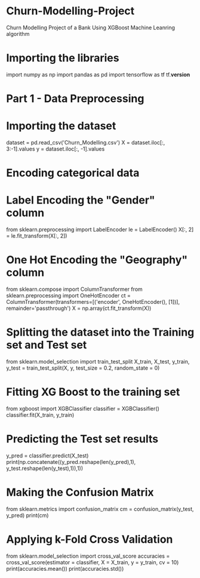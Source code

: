 # Churn-Modelling-Project
Churn Modelling Project of a Bank Using XGBoost Machine Leanring algorithm 

# Importing the libraries
import numpy as np
import pandas as pd
import tensorflow as tf
tf.__version__

# Part 1 - Data Preprocessing

# Importing the dataset
dataset = pd.read_csv('Churn_Modelling.csv')
X = dataset.iloc[:, 3:-1].values
y = dataset.iloc[:, -1].values

# Encoding categorical data
# Label Encoding the "Gender" column
from sklearn.preprocessing import LabelEncoder
le = LabelEncoder()
X[:, 2] = le.fit_transform(X[:, 2])

# One Hot Encoding the "Geography" column
from sklearn.compose import ColumnTransformer
from sklearn.preprocessing import OneHotEncoder
ct = ColumnTransformer(transformers=[('encoder', OneHotEncoder(), [1])], remainder='passthrough')
X = np.array(ct.fit_transform(X))

# Splitting the dataset into the Training set and Test set
from sklearn.model_selection import train_test_split
X_train, X_test, y_train, y_test = train_test_split(X, y, test_size = 0.2, random_state = 0)

# Fitting XG Boost to the training set
from xgboost import XGBClassifier
classifier = XGBClassifier()
classifier.fit(X_train, y_train)

# Predicting the Test set results
y_pred = classifier.predict(X_test)
print(np.concatenate((y_pred.reshape(len(y_pred),1), y_test.reshape(len(y_test),1)),1))

# Making the Confusion Matrix
from sklearn.metrics import confusion_matrix
cm = confusion_matrix(y_test, y_pred)
print(cm)

# Applying k-Fold Cross Validation
from sklearn.model_selection import cross_val_score
accuracies = cross_val_score(estimator = classifier, X = X_train, y = y_train, cv = 10)
print(accuracies.mean())
print(accuracies.std())
